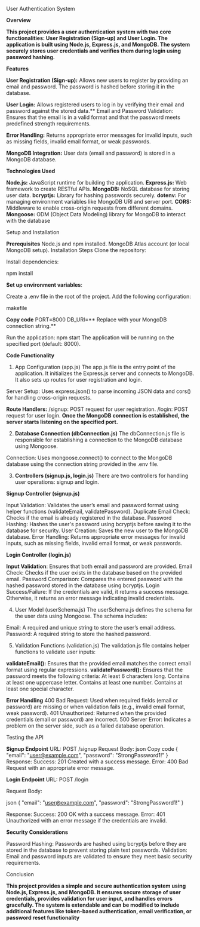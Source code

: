 User Authentication System

**Overview**

**This project provides a user authentication system with two core functionalities: User Registration (Sign-up) and User Login. The application is built using Node.js, Express.js, and MongoDB. The system securely stores user credentials and verifies them during login using password hashing.**

**Features**


**User Registration (Sign-up):** Allows new users to register by providing an email and password. The password is hashed before storing it in the database.

**User Login:** Allows registered users to log in by verifying their email and password against the stored data.**
Email and Password Validation: Ensures that the email is in a valid format and that the password meets predefined strength requirements.

**Error Handling:** Returns appropriate error messages for invalid inputs, such as missing fields, invalid email format, or weak passwords.

**MongoDB Integration:** User data (email and password) is stored in a MongoDB database.




**Technologies Used**

**Node.js:** JavaScript runtime for building the application.
**Express.js:** Web framework to create RESTful APIs.
**MongoDB:** NoSQL database for storing user data.
**bcryptjs:** Library for hashing passwords securely.
**dotenv:** For managing environment variables like MongoDB URI and server port.
**CORS:** Middleware to enable cross-origin requests from different domains.
**Mongoose:** ODM (Object Data Modeling) library for MongoDB to interact with the database

Setup and Installation

**Prerequisites**
Node.js and npm installed.
MongoDB Atlas account (or local MongoDB setup).
Installation Steps
Clone the repository:

Install dependencies:

npm install

**Set up environment variables**:

Create a .env file in the root of the project.
Add the following configuration:

makefile

**Copy code**
PORT=8000
DB_URI=<your-mongodb-connection-uri>**
Replace <your-mongodb-connection-uri> with your MongoDB connection string.**

Run the application:
npm start
The application will be running on the specified port (default: 8000).

**Code Functionality**

1. App Configuration (app.js)
The app.js file is the entry point of the application. It initializes the Express.js server and connects to MongoDB. It also sets up routes for user registration and login.

Server Setup: Uses express.json() to parse incoming JSON data and cors() for handling cross-origin requests.

**Route Handlers:**
/signup: POST request for user registration.
/login: POST request for user login.
**Once the MongoDB connection is established, the server starts listening on the specified port.**

2. **Database Connection (dbConnection.js)**
The dbConnection.js file is responsible for establishing a connection to the MongoDB database using Mongoose.

Connection: Uses mongoose.connect() to connect to the MongoDB database using the connection string provided in the .env file.

3. **Controllers (signup.js, login.js)**
There are two controllers for handling user operations: signup and login.

**Signup Controller (signup.js)**

Input Validation: Validates the user’s email and password format using helper functions (validateEmail, validatePassword).
Duplicate Email Check: Checks if the email is already registered in the database.
Password Hashing: Hashes the user's password using bcryptjs before saving it to the database for security.
User Creation: Saves the new user to the MongoDB database.
Error Handling: Returns appropriate error messages for invalid inputs, such as missing fields, invalid email format, or weak passwords.

**Login Controller (login.js)**

**Input Validation**: Ensures that both email and password are provided.
Email Check: Checks if the user exists in the database based on the provided email.
Password Comparison: Compares the entered password with the hashed password stored in the database using bcryptjs.
Login Success/Failure: If the credentials are valid, it returns a success message. Otherwise, it returns an error message indicating invalid credentials.

4. User Model (userSchema.js)
The userSchema.js defines the schema for the user data using Mongoose. The schema includes:

Email: A required and unique string to store the user’s email address.
Password: A required string to store the hashed password.

5. Validation Functions (validation.js)
The validation.js file contains helper functions to validate user inputs:

**validateEmail():** 
Ensures that the provided email matches the correct email format using regular expressions.
**validatePassword():** 
Ensures that the password meets the following criteria:
At least 6 characters long.
Contains at least one uppercase letter.
Contains at least one number.
Contains at least one special character.

**Error Handling**
400 Bad Request: Used when required fields (email or password) are missing or when validation fails (e.g., invalid email format, weak password).
401 Unauthorized: Returned when the provided credentials (email or password) are incorrect.
500 Server Error: Indicates a problem on the server side, such as a failed database operation.

Testing the API

**Signup Endpoint**
URL: POST /signup
Request Body:
json
Copy code
{
  "email": "user@example.com",
  "password": "StrongPassword1!"
}
Response:
Success: 201 Created with a success message.
Error: 400 Bad Request with an appropriate error message.

**Login Endpoint**
URL: POST /login

Request Body:

json
{
  "email": "user@example.com",
  "password": "StrongPassword1!"
}

Response:
Success: 200 OK with a success message.
Error: 401 Unauthorized with an error message if the credentials are invalid.


**Security Considerations**

Password Hashing: Passwords are hashed using bcryptjs before they are stored in the database to prevent storing plain text passwords.
Validation: Email and password inputs are validated to ensure they meet basic security requirements.


Conclusion

**This project provides a simple and secure authentication system using Node.js, Express.js, and MongoDB. It ensures secure storage of user credentials, provides validation for user input, and handles errors gracefully. The system is extendable and can be modified to include additional features like token-based authentication, email verification, or password reset functionality**



